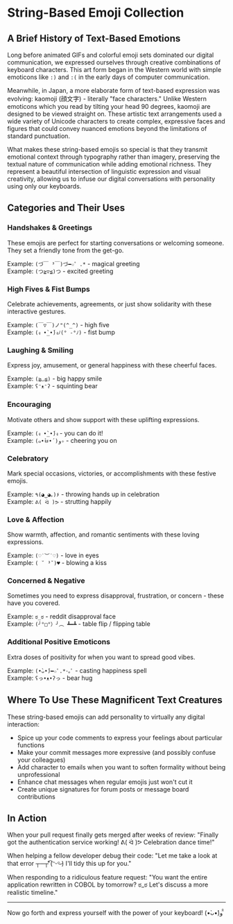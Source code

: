 # String-Based Emoji Collection

## A Brief History of Text-Based Emotions

Long before animated GIFs and colorful emoji sets dominated our digital communication, we expressed ourselves through creative combinations of keyboard characters. This art form began in the Western world with simple emoticons like `:)` and `:(` in the early days of computer communication.

Meanwhile, in Japan, a more elaborate form of text-based expression was evolving: kaomoji (顔文字) - literally "face characters." Unlike Western emoticons which you read by tilting your head 90 degrees, kaomoji are designed to be viewed straight on. These artistic text arrangements used a wide variety of Unicode characters to create complex, expressive faces and figures that could convey nuanced emotions beyond the limitations of standard punctuation.

What makes these string-based emojis so special is that they transmit emotional context through typography rather than imagery, preserving the textual nature of communication while adding emotional richness. They represent a beautiful intersection of linguistic expression and visual creativity, allowing us to infuse our digital conversations with personality using only our keyboards.

## Categories and Their Uses

### Handshakes & Greetings
These emojis are perfect for starting conversations or welcoming someone. They set a friendly tone from the get-go.

Example: `(づ￣ ³￣)づ━☆゜.*` - magical greeting  
Example: `(つ≧▽≦)つ` - excited greeting

### High Fives & Fist Bumps
Celebrate achievements, agreements, or just show solidarity with these interactive gestures.

Example: `(￣▽￣)ノ"(^_^)` - high five  
Example: `(ง •̀_•́)งﾉ(° -°ﾉ)` - fist bump

### Laughing & Smiling
Express joy, amusement, or general happiness with these cheerful faces.

Example: `(≧◡≦)` - big happy smile  
Example: `ʕᵔᴥᵔʔ` - squinting bear

### Encouraging
Motivate others and show support with these uplifting expressions.

Example: `(ง •̀_•́)ง` - you can do it!  
Example: `(๑•̀ㅂ•́)و✧` - cheering you on

### Celebratory
Mark special occasions, victories, or accomplishments with these festive emojis.

Example: `٩(◕‿◕｡)۶` - throwing hands up in celebration  
Example: `ᕕ( ᐛ )ᕗ` - strutting happily

### Love & Affection
Show warmth, affection, and romantic sentiments with these loving expressions.

Example: `(♡˙︶˙♡)` - love in eyes  
Example: `( ˘ ³˘)♥` - blowing a kiss

### Concerned & Negative
Sometimes you need to express disapproval, frustration, or concern - these have you covered.

Example: `ಠ_ಠ` - reddit disapproval face  
Example: `(╯°□°）╯︵ ┻━┻` - table flip / flipping table

### Additional Positive Emoticons
Extra doses of positivity for when you want to spread good vibes.

Example: `(•̀ᴗ•́)━☆ﾟ.*･｡ﾟ` - casting happiness spell  
Example: `ʕっ•ᴥ•ʔっ` - bear hug

## Where To Use These Magnificent Text Creatures

These string-based emojis can add personality to virtually any digital interaction:

- Spice up your code comments to express your feelings about particular functions
- Make your commit messages more expressive (and possibly confuse your colleagues)
- Add character to emails when you want to soften formality without being unprofessional
- Enhance chat messages when regular emojis just won't cut it
- Create unique signatures for forum posts or message board contributions

## In Action

When your pull request finally gets merged after weeks of review:
"Finally got the authentication service working! ᕕ( ᐛ )ᕗ Celebration dance time!"

When helping a fellow developer debug their code:
"Let me take a look at that error ┬─┬⃰͡ (ᵔᵕᵔ͜ ) I'll tidy this up for you."

When responding to a ridiculous feature request:
"You want the entire application rewritten in COBOL by tomorrow? ಠ_ಠ Let's discuss a more realistic timeline."

---

Now go forth and express yourself with the power of your keyboard! (•̀ᴗ•́)و ̑̑
